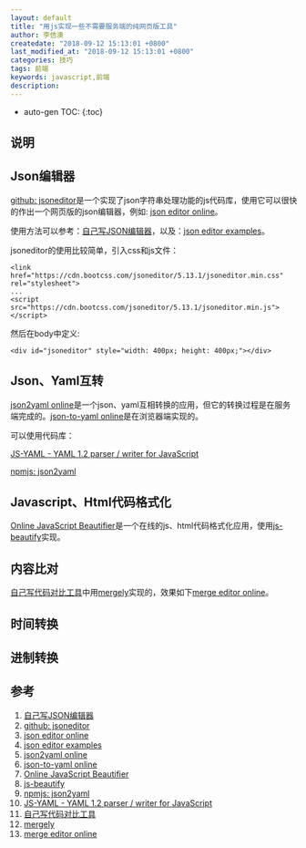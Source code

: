 ```yaml
---
layout: default
title: "用js实现一些不需要服务端的纯网页版工具"
author: 李佶澳
createdate: "2018-09-12 15:13:01 +0800"
last_modified_at: "2018-09-12 15:13:01 +0800"
categories: 技巧
tags: 前端
keywords: javascript,前端
description:
---
```


* auto-gen TOC:
{:toc}

## 说明

## Json编辑器

[github: jsoneditor][2]是一个实现了json字符串处理功能的js代码库，使用它可以很快的作出一个网页版的json编辑器，例如: [json editor online][3]。

使用方法可以参考：[自己写JSON编辑器][1]，以及：[json editor examples][4]。

jsoneditor的使用比较简单，引入css和js文件：

	<link href="https://cdn.bootcss.com/jsoneditor/5.13.1/jsoneditor.min.css" rel="stylesheet">
	...
	<script src="https://cdn.bootcss.com/jsoneditor/5.13.1/jsoneditor.min.js"></script>

然后在body中定义:

	<div id="jsoneditor" style="width: 400px; height: 400px;"></div>

## Json、Yaml互转

[json2yaml online][5]是一个json、yaml互相转换的应用，但它的转换过程是在服务端完成的。[json-to-yaml online][6]是在浏览器端实现的。

可以使用代码库：

[JS-YAML - YAML 1.2 parser / writer for JavaScript][10]

[npmjs: json2yaml][9]

## Javascript、Html代码格式化

[Online JavaScript Beautifier][7]是一个在线的js、html代码格式化应用，使用[js-beautify][8]实现。

## 内容比对

[自己写代码对比工具][11]中用[mergely][12]实现的，效果如下[merge editor online][13]。

## 时间转换

## 进制转换

## 参考

1. [自己写JSON编辑器][1]
2. [github: jsoneditor][2]
3. [json editor online][3]
4. [json editor examples][4]
5. [json2yaml online][5]
6. [json-to-yaml online][6]
7. [Online JavaScript Beautifier][7]
8. [js-beautify][8]
9. [npmjs: json2yaml][9]
10. [JS-YAML - YAML 1.2 parser / writer for JavaScript][10]
11. [自己写代码对比工具][11]
12. [mergely][12]
13. [merge editor online][13]

[1]: https://my.oschina.net/jojo76/blog/1607734 "自己写JSON编辑器"
[2]: https://github.com/josdejong/jsoneditor "https://github.com/josdejong/jsoneditor"
[3]: http://jsoneditoronline.org/ "json editor online"
[4]: https://github.com/josdejong/jsoneditor/tree/master/examples "json editor examples"
[5]: https://www.json2yaml.com/ "json2yaml online"
[6]: https://jsonformatter.org/json-to-yaml "json-to-yaml online"
[7]: https://beautifier.io/ "Online JavaScript Beautifier"
[8]: https://github.com/beautify-web/js-beautify "js-beautify"
[9]: https://www.npmjs.com/package/json2yaml "npmjs: json2yaml"
[10]: https://github.com/nodeca/js-yaml "JS-YAML - YAML 1.2 parser / writer for JavaScript"
[11]: https://my.oschina.net/jojo76/blog/1609851 "自己写代码对比工具"
[12]: http://www.mergely.com/ "mergely"
[13]: http://www.mergely.com/editor "merge editor online"
